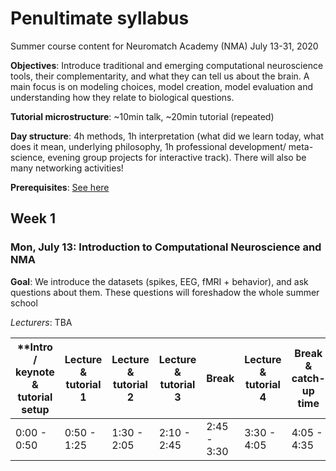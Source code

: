 # Penultimate syllabus
Summer course content for Neuromatch Academy (NMA)
July 13-31, 2020

**Objectives**: Introduce traditional and emerging computational neuroscience tools, their complementarity, and what they can tell us about the brain. A main focus is on modeling choices, model creation, model evaluation and understanding how they relate to biological questions.

**Tutorial microstructure**: ~10min talk, ~20min tutorial (repeated)

**Day structure**: 4h methods, 1h interpretation (what did we learn today, what does it mean, underlying philosophy, 1h professional development/ meta-science, evening group projects for interactive track). There will also be many networking activities!

**Prerequisites**: [See here](https://github.com/NeuromatchAcademy/precourse)

## Week 1
### Mon, July 13: Introduction to Computational Neuroscience and NMA

**Goal**: We introduce the datasets (spikes, EEG, fMRI + behavior), and ask questions about them. These questions will foreshadow the whole summer school

*Lecturers*: TBA

| **Intro / keynote & tutorial setup | Lecture & tutorial 1 | Lecture & tutorial 2 | Lecture & tutorial 3 | Break | Lecture & tutorial 4 | Break & catch-up time | Recap, Q&A | Professional development** |
| --- | --- | --- | --- | --- | --- | --- | --- | --- |
| 0:00 - 0:50 | 0:50 - 1:25 | 1:30 - 2:05 | 2:10 - 2:45 | 2:45 - 3:30 | 3:30 - 4:05 | 4:05 - 4:35 | 4:35 - 5:30 | 5:30 - 6:00 |



